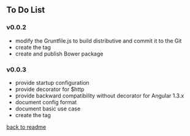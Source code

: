 ## To Do List

### v0.0.2
- modify the Gruntfile.js to build distributive and commit it to the Git
- create the tag
- create and publish Bower package

### v0.0.3
- provide startup configuration
- provide decorator for $http 
- provide backward compatibility without decorator for Angular 1.3.x
- document config format
- document basic use case
- create the tag

[back to readme](README.md)
